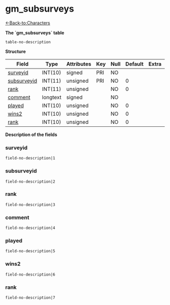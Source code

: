 # gm\_subsurveys

[<-Back-to:Characters](database-characters.md)

**The \`gm\_subsurveys\` table**

`table-no-description`

**Structure**

| Field            | Type     | Attributes | Key | Null | Default | Extra | Comment |
|------------------|----------|------------|-----|------|---------|-------|---------|
| [surveyid][1]    | INT(10)  | signed     | PRI | NO   |         |       |         |
| [subsurveyid][2] | INT(11)  | unsigned   | PRI | NO   | 0       |       |         |
| [rank][3]        | INT(11)  | unsigned   |     | NO   | 0       |       |         |
| [comment][4]     | longtext | signed     |     | NO   |         |       |         |
| [played][5]      | INT(10)  | unsigned   |     | NO   | 0       |       |         |
| [wins2][6]       | INT(10)  | unsigned   |     | NO   | 0       |       |         |
| [rank][7]        | INT(10)  | unsigned   |     | NO   | 0       |       |         |

[1]: #surveyid
[2]: #subsurveyid
[3]: #rank
[4]: #comment
[5]: #played
[6]: #wins2
[7]: #rank

**Description of the fields**

### surveyid

`field-no-description|1`

### subsurveyid

`field-no-description|2`

### rank

`field-no-description|3`

### comment

`field-no-description|4`

### played

`field-no-description|5`

### wins2

`field-no-description|6`

### rank

`field-no-description|7`
